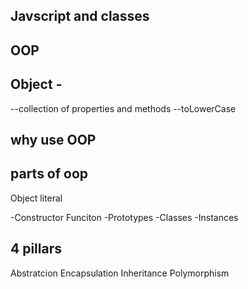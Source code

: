 ## Javscript and classes 

## OOP 

## Object -
--collection of properties and methods
--toLowerCase 

## why use OOP 

## parts of oop 
Object literal 


-Constructor Funciton 
-Prototypes 
-Classes 
-Instances 

## 4 pillars
Abstratcion
Encapsulation
Inheritance 
Polymorphism 

